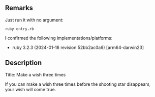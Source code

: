 ## Remarks

Just run it with no argument:
```
ruby entry.rb
```

I confirmed the following implementations/platforms:

- ruby 3.2.3 (2024-01-18 revision 52bb2ac0a6) [arm64-darwin23]

## Description

Title: Make a wish three times

If you can make a wish three times before the shooting star disappears, your wish will come true.